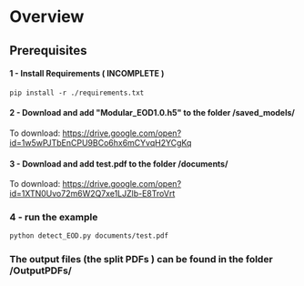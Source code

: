 # Overview


## Prerequisites

#### 1 - Install Requirements  ( INCOMPLETE )
```
pip install -r ./requirements.txt   

```

#### 2 - Download and add "Modular_EOD1.0.h5" to the folder /saved_models/

To download: https://drive.google.com/open?id=1w5wPJTbEnCPU9BCo6hx6mCYvqH2YCgKq


#### 3 - Download and add test.pdf to the folder /documents/ 

To download: https://drive.google.com/open?id=1XTN0Uvo72m6W2Q7xe1LJZlb-E8TroVrt

### 4 - run the example

```bash
python detect_EOD.py documents/test.pdf
```

### The output files (the split PDFs ) can be found in the folder /OutputPDFs/
